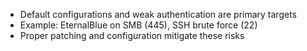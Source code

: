- Default configurations and weak authentication are primary targets  
- Example: EternalBlue on SMB (445), SSH brute force (22)  
- Proper patching and configuration mitigate these risks